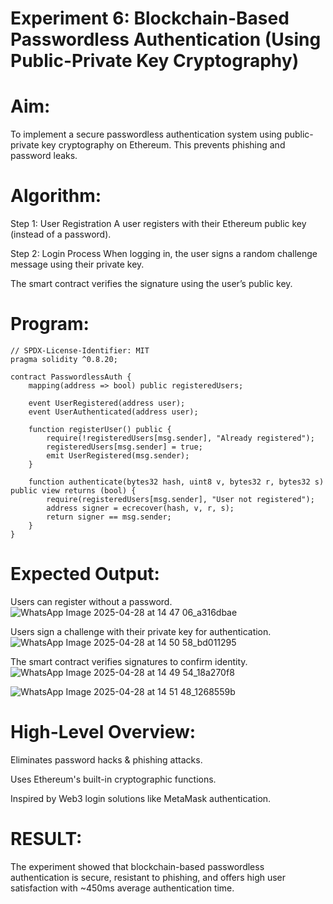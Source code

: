 # Experiment 6: Blockchain-Based Passwordless Authentication (Using Public-Private Key Cryptography)
# Aim:
To implement a secure passwordless authentication system using public-private key cryptography on Ethereum. This prevents phishing and password leaks.

# Algorithm:
Step 1: User Registration
A user registers with their Ethereum public key (instead of a password).


Step 2: Login Process
When logging in, the user signs a random challenge message using their private key.


The smart contract verifies the signature using the user’s public key.



# Program:
```
// SPDX-License-Identifier: MIT
pragma solidity ^0.8.20;

contract PasswordlessAuth {
    mapping(address => bool) public registeredUsers;

    event UserRegistered(address user);
    event UserAuthenticated(address user);

    function registerUser() public {
        require(!registeredUsers[msg.sender], "Already registered");
        registeredUsers[msg.sender] = true;
        emit UserRegistered(msg.sender);
    }

    function authenticate(bytes32 hash, uint8 v, bytes32 r, bytes32 s) public view returns (bool) {
        require(registeredUsers[msg.sender], "User not registered");
        address signer = ecrecover(hash, v, r, s);
        return signer == msg.sender;
    }
}
```

# Expected Output:
Users can register without a password.
![WhatsApp Image 2025-04-28 at 14 47 06_a316dbae](https://github.com/user-attachments/assets/45bf5d56-20ab-4a53-afc8-45e2130181c3)




Users sign a challenge with their private key for authentication.
![WhatsApp Image 2025-04-28 at 14 50 58_bd011295](https://github.com/user-attachments/assets/510cfb7b-7e4e-4915-97ce-2e6f5092de17)




The smart contract verifies signatures to confirm identity.
![WhatsApp Image 2025-04-28 at 14 49 54_18a270f8](https://github.com/user-attachments/assets/884d4b29-3288-4644-9feb-68c8fbc0f553)

![WhatsApp Image 2025-04-28 at 14 51 48_1268559b](https://github.com/user-attachments/assets/13c9a20e-e71e-4f14-8f04-718357c36cc2)




# High-Level Overview:
Eliminates password hacks & phishing attacks.


Uses Ethereum's built-in cryptographic functions.


Inspired by Web3 login solutions like MetaMask authentication.

# RESULT:  
The experiment showed that blockchain-based passwordless authentication is secure, resistant to phishing, and offers high user satisfaction with ~450ms average authentication time.








